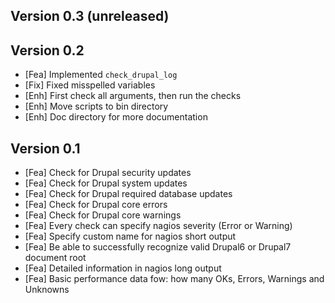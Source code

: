 Version 0.3 (unreleased)
-----------


Version 0.2
-----------

- [Fea]		Implemented `check_drupal_log`
- [Fix]		Fixed misspelled variables
- [Enh]		First check all arguments, then run the checks
- [Enh]		Move scripts to bin directory
- [Enh]		Doc directory for more documentation


Version 0.1
-----------

- [Fea]		Check for Drupal security updates
- [Fea]		Check for Drupal system updates
- [Fea]		Check for Drupal required database updates
- [Fea]		Check for Drupal core errors
- [Fea]		Check for Drupal core warnings
- [Fea]		Every check can specify nagios severity (Error or Warning)
- [Fea]		Specify custom name for nagios short output
- [Fea]		Be able to successfully recognize valid Drupal6 or Drupal7 document root
- [Fea]		Detailed information in nagios long output
- [Fea]		Basic performance data fow: how many OKs, Errors, Warnings and Unknowns


